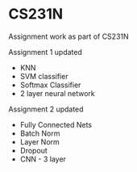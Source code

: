 # CS231N
Assignment work as part of CS231N

Assignment 1 updated
- KNN
- SVM classifier
- Softmax Classifier
- 2 layer neural network

Assignment 2 updated
- Fully Connected Nets
- Batch Norm
- Layer Norm
- Dropout
- CNN - 3 layer

